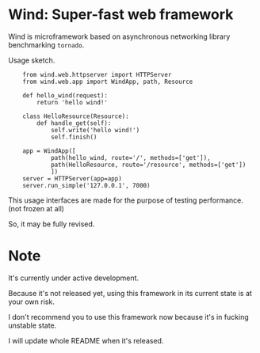 Wind: Super-fast web framework
==============================
Wind is microframework based on asynchronous networking library benchmarking `tornado`.

Usage sketch.

        from wind.web.httpserver import HTTPServer
        from wind.web.app import WindApp, path, Resource

        def hello_wind(request):
            return 'hello wind!'
        
        class HelloResource(Resource):
            def handle_get(self):
                self.write('hello wind!')
                self.finish()
                
        app = WindApp([
                path(hello_wind, route='/', methods=['get']),
                path(HelloResource, route='/resource', methods=['get'])
                ])
        server = HTTPServer(app=app)
        server.run_simple('127.0.0.1', 7000)

This usage interfaces are made for the purpose of testing performance. (not frozen at all)

So, it may be fully revised.


Note
====
It's currently under active development. 

Because it's not released yet, using this framework in its current state is at your own risk.

I don't recommend you to use this framework now because it's in fucking unstable state.

I will update whole README when it's released.
